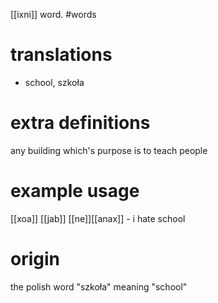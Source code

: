 [[ixni]] word.
#words
# translations
- school, szkoła
# extra definitions
any building which's purpose is to teach people
# example usage
[[xoa]] [[jab]] [[ne]][[anax]] - i hate school
# origin
the polish word "szkoła" meaning "school"
